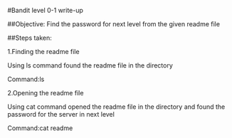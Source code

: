 #Bandit level 0-1 write-up

##Objective:
Find the password for next level from the given readme file

##Steps taken:

1.Finding the readme file

Using ls command found the readme file in the directory

Command:ls

2.Opening the readme file

Using cat command opened the readme file in the directory and found the password for the server in next level

Command:cat readme
